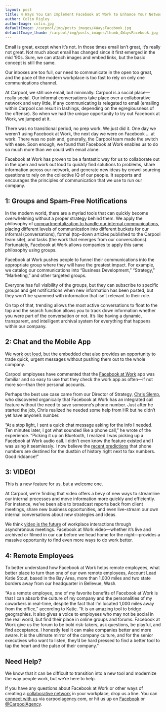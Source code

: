 ```yaml
---
layout: post
title: 4 Ways You Can Implement Facebook at Work to Enhance Your Network Collaboration
author: Colin Rigley
authorImage: colin.jpg
defaultImage: /carpool/img/posts_images/4WaysFacebook.jpg
defaultImage_thumb: /carpool/img/posts_images/thumb_4WaysFacebook.jpg
---
```

Email is great, except when it’s not. In those times email isn’t great, it’s really not great. Not much about email has changed since it first emerged in the mid ’90s. Sure, we can attach images and embed links, but the basic concept is still the same.

<!--more-->

Our inboxes are too full, our need to communicate in the open too great, and the pace of the modern workplace is too fast to rely on only one communications channel.
 
At Carpool, we still use email, but minimally. Carpool is a social place—really social. Our informal conversations take place over a collaborative network and very little, if any communicating is relegated to email (emailing within Carpool can result in lashings, depending on the egregiousness of the offense). So when we had the unique opportunity to try out Facebook at Work, we jumped at it.
 
There was no transitional period, no prep work. We just did it. One day we weren’t using Facebook at Work, the next day we were on Facebook … at work. There was no pain and, generally, the Carpool team made the switch with ease. Soon enough, we found that Facebook at Work enables us to do so much more than we could with email alone.
 
Facebook at Work has proven to be a fantastic way for us to collaborate out in the open and work out loud to quickly find solutions to problems, share information across our network, and generate new ideas by crowd-sourcing questions to rely on the collective IQ of our people. It supports and encourages the principles of communication that we use to run our company.
 
1: Groups and Spam-Free Notifications
------------------------------------

In the modern world, there are a myriad tools that can quickly become overwhelming without a proper strategy behind them. We apply the philosophy of [compartmentalization to handle our internal communications](http://carpoolagency.com/articles/The-Trolleyology-Conundrum-and-the-Zen-of-Compartmentalization.html), placing different levels of communication into different buckets for our informal (conversations), formal (top-down articles published to the Carpool team site), and tasks (the work that emerges from our conversations). Fortunately, Facebook at Work allows companies to apply this same philosophy using groups.
 
Facebook at Work pushes people to funnel their communications into the appropriate group where they will have the greatest impact. For example, we catalog our communications into “Business Development,” “Strategy,” “Marketing,” and other targeted groups.
 
Everyone has full visibility of the groups, but they can subscribe to specific groups and get notifications when new information has been posted, but they won’t be spammed with information that isn’t relevant to their role.
 
On top of that, trending allows the most active conversations to float to the top and the search function allows you to track down information whether you were part of the conversation or not. It’s like having a dynamic, transparent, and intelligent archival system for everything that happens within our company.
 
2: Chat and the Mobile App
-------------------------

We [work out loud](http://carpoolagency.com/articles/5-Keys-to-Working-Out-Loud.html), but the embedded chat also provides an opportunity to trade quick, urgent messages without pushing them out to the whole company.
 
Carpool employees have commented that the [Facebook at Work](https://work.fb.com/) app was familiar and so easy to use that they check the work app as often—if not more so—than their personal accounts.
 
Perhaps the best use case came from our Director of Strategy, [Chris Slemp](https://twitter.com/cslemp), who discovered organically that Facebook at Work has an integrated call feature without the need to save someone’s phone number. Just after he started the job, Chris realized he needed some help from HR but he didn’t yet have anyone’s number.
 
“At a stop light, I sent a quick chat message asking for the info I needed. Ten minutes later, I got what sounded like a phone call,” he wrote of the experience. “Picking it up on Bluetooth, I realized I was picking up a Facebook at Work audio call. I didn’t even know the feature existed and I was using it seamlessly. I now believe the [recent predictions](http://www.theguardian.com/technology/shortcuts/2016/jan/10/end-of-the-phone-number-facebook-messenger) that phone numbers are destined for the dustbin of history right next to fax numbers. Good riddance!”
 
3: VIDEO!
--------

This is a new feature for us, but a welcome one.
 
At Carpool, we’re finding that video offers a bevy of new ways to streamline our internal processes and move information more quickly and efficiently. For instance, we’ve been able to broadcast reports back from client meetings, share new business opportunities, and even live-stream our own internal conversations about new strategies and ideas.
 
We think [video is the future](https://www.youtube.com/watch?v=kVL8TtbA7es) of workplace interactions through asynchronous meetings. Facebook at Work video—whether it’s live and archived or filmed in our car before we head home for the night—provides a massive opportunity to find even more ways to do work better.
 
4: Remote Employees
------------------

To better understand how Facebook at Work helps remote employees, what better place to turn than one of our own remote employees, Account Lead Katie Stout, based in the Bay Area, more than 1,000 miles and two state borders away from our headquarter in Bellevue, Wash.
 
“As a remote employee, one of my favorite benefits of Facebook at Work is that I can absorb the culture of my company and the personalities of my coworkers in real-time, despite the fact that I’m located 1,000 miles away from the office,” according to Katie. “It is an amazing tool to bridge geographies. It also gives a voice to employees who may not be social in the real world, but find their place in online groups and forums. Facebook at Work give us the forum to be bold risk-takers, ask questions, be playful, and find acceptance. I honestly feel it can make companies better and more aware. It is the ultimate mirror of the company culture, and for the senior executives who want to listen, they’d be hard pressed to find a better tool to tap the heart and the pulse of their company.”
 
Need Help?
----------

We know that it can be difficult to transition into a new tool and modernize the way people work, but we’re here to help.
 
If you have any questions about Facebook at Work or other ways of creating a [collaborative network](http://carpoolagency.com/articles/5-Arguments-Against-Going-Social-and-How-to-Combat-Them.html) in your workplace, drop us a line. You can [connect with us](mailto:info@carpoolagency.com) via carpoolagency.com, or hit us up on [Facebook](http://facebook.com/carpoolagency) or [@CarpoolAgency](https://twitter.com/@carpoolagency).
